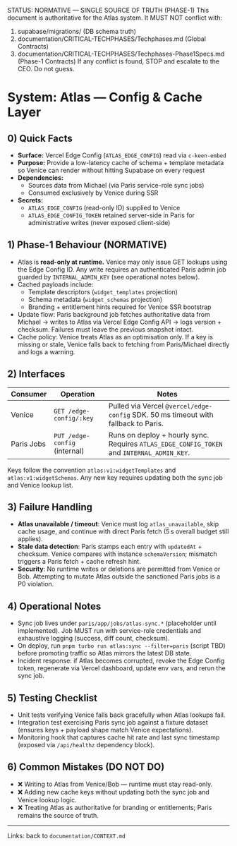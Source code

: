 STATUS: NORMATIVE — SINGLE SOURCE OF TRUTH (PHASE-1)
This document is authoritative for the Atlas system. It MUST NOT conflict with:
1) supabase/migrations/ (DB schema truth)
2) documentation/CRITICAL-TECHPHASES/Techphases.md (Global Contracts)
3) documentation/CRITICAL-TECHPHASES/Techphases-Phase1Specs.md (Phase-1 Contracts)
If any conflict is found, STOP and escalate to the CEO. Do not guess.

# System: Atlas — Config & Cache Layer

## 0) Quick Facts
- **Surface:** Vercel Edge Config (`ATLAS_EDGE_CONFIG`) read via `c-keen-embed`
- **Purpose:** Provide a low-latency cache of schema + template metadata so Venice can render without hitting Supabase on every request
- **Dependencies:**
  - Sources data from Michael (via Paris service-role sync jobs)
  - Consumed exclusively by Venice during SSR
- **Secrets:**
  - `ATLAS_EDGE_CONFIG` (read-only ID) supplied to Venice
  - `ATLAS_EDGE_CONFIG_TOKEN` retained server-side in Paris for administrative writes (never exposed client-side)

## 1) Phase-1 Behaviour (NORMATIVE)
- Atlas is **read-only at runtime.** Venice may only issue GET lookups using the Edge Config ID. Any write requires an authenticated Paris admin job guarded by `INTERNAL_ADMIN_KEY` (see operational notes below).
- Cached payloads include:
  - Template descriptors (`widget_templates` projection)
  - Schema metadata (`widget_schemas` projection)
  - Branding + entitlement hints required for Venice SSR bootstrap
- Update flow: Paris background job fetches authoritative data from Michael → writes to Atlas via Vercel Edge Config API → logs version + checksum. Failures must leave the previous snapshot intact.
- Cache policy: Venice treats Atlas as an optimisation only. If a key is missing or stale, Venice falls back to fetching from Paris/Michael directly and logs a warning.

## 2) Interfaces
| Consumer | Operation | Notes |
| --- | --- | --- |
| Venice | `GET /edge-config/:key` | Pulled via Vercel `@vercel/edge-config` SDK. 50 ms timeout with fallback to Paris. |
| Paris Jobs | `PUT /edge-config` (internal) | Runs on deploy + hourly sync. Requires `ATLAS_EDGE_CONFIG_TOKEN` and `INTERNAL_ADMIN_KEY`. |

Keys follow the convention `atlas:v1:widgetTemplates` and `atlas:v1:widgetSchemas`. Any new key requires updating both the sync job and Venice lookup list.

## 3) Failure Handling
- **Atlas unavailable / timeout**: Venice must log `atlas_unavailable`, skip cache usage, and continue with direct Paris fetch (5 s overall budget still applies).
- **Stale data detection**: Paris stamps each entry with `updatedAt` + checksum. Venice compares with instance `schemaVersion`; mismatch triggers a Paris fetch + cache refresh hint.
- **Security**: No runtime writes or deletions are permitted from Venice or Bob. Attempting to mutate Atlas outside the sanctioned Paris jobs is a P0 violation.

## 4) Operational Notes
- Sync job lives under `paris/app/jobs/atlas-sync.*` (placeholder until implemented). Job MUST run with service-role credentials and exhaustive logging (success, diff count, checksum).
- On deploy, run `pnpm turbo run atlas:sync --filter=paris` (script TBD) before promoting traffic so Atlas mirrors the latest DB state.
- Incident response: if Atlas becomes corrupted, revoke the Edge Config token, regenerate via Vercel dashboard, update env vars, and rerun the sync job.

## 5) Testing Checklist
- Unit tests verifying Venice falls back gracefully when Atlas lookups fail.
- Integration test exercising Paris sync job against a fixture dataset (ensures keys + payload shape match Venice expectations).
- Monitoring hook that captures cache hit rate and last sync timestamp (exposed via `/api/healthz` dependency block).

## 6) Common Mistakes (DO NOT DO)
- ❌ Writing to Atlas from Venice/Bob — runtime must stay read-only.
- ❌ Adding new cache keys without updating both the sync job and Venice lookup logic.
- ❌ Treating Atlas as authoritative for branding or entitlements; Paris remains the source of truth.

---
Links: back to `documentation/CONTEXT.md`
